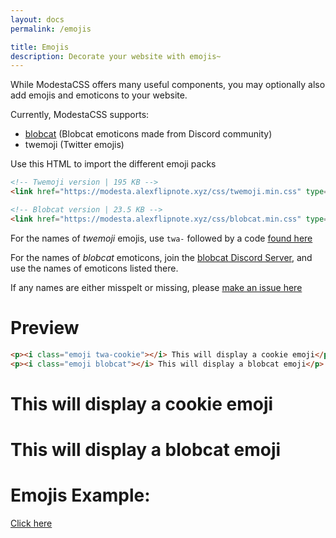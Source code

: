 ```yaml
---
layout: docs
permalink: /emojis

title: Emojis
description: Decorate your website with emojis~
---
```


While ModestaCSS offers many useful components, you may optionally also add emojis and emoticons to your website.

Currently, ModestaCSS supports:
- [blobcat](https://discord.gg/nG8fy52) (Blobcat emoticons made from Discord community)
- twemoji (Twitter emojis)

Use this HTML to import the different emoji packs
```html
<!-- Twemoji version | 195 KB -->
<link href="https://modesta.alexflipnote.xyz/css/twemoji.min.css" type="text/css" rel="stylesheet">

<!-- Blobcat version | 23.5 KB -->
<link href="https://modesta.alexflipnote.xyz/css/blobcat.min.css" type="text/css" rel="stylesheet">
```

For the names of _twemoji_ emojis, use `twa-` followed by a code [found here](https://github.com/AlexFlipnote/ModestaCSS/blob/master/scss/assets/_emoji-map.scss)

For the names of _blobcat_ emoticons, join the [blobcat Discord Server](https://discord.gg/nG8fy52), and use the names of emoticons listed there.

If any names are either misspelt or missing, please [make an issue here](https://github.com/AlexFlipnote/ModestaCSS/issues)

# Preview
```html
<p><i class="emoji twa-cookie"></i> This will display a cookie emoji</p>
<p><i class="emoji blobcat"></i> This will display a blobcat emoji</p>
```

<h1><i class="emoji twa-cookie"></i> This will display a cookie emoji</h1>
<h1 class="no-margin"><i class="emoji blobcat"></i> This will display a blobcat emoji</h1>

# Emojis Example:
[Click here](../examples/emojis)
